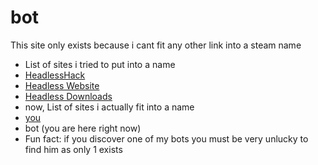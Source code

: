 # bot
This site only exists because i cant fit any other link into a steam name
- List of sites i tried to put into a name
- [HeadlessHack](https://headlesshorseless.github.io/HeadlessHack)
- [Headless Website](https://headlesshorseless.github.io/Headless-Website)
- [Headless Downloads](https://headlesshorseless.github.io/Headless-Downloads)
- now, List of sites i actually fit into a name
- [you](https://headlesshorseless.github.io/you)
- bot (you are here right now)
- Fun fact: if you discover one of my bots you must be very unlucky to find him as only 1 exists
